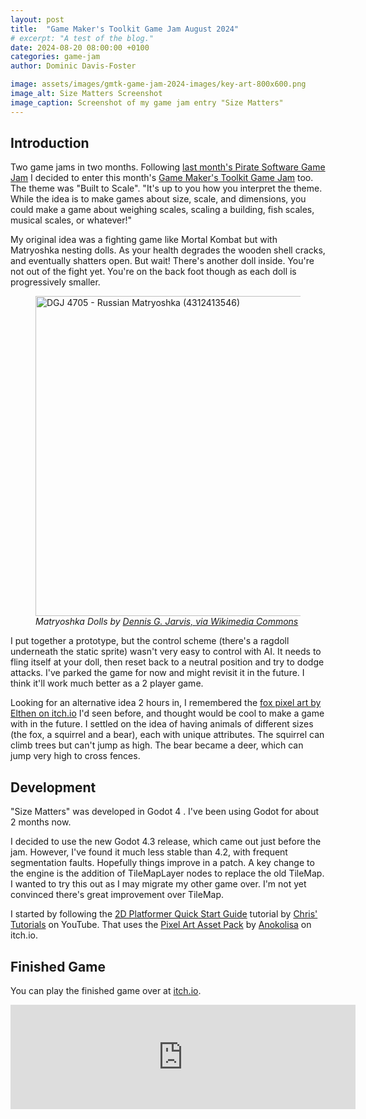 ```yaml
---
layout: post
title:  "Game Maker's Toolkit Game Jam August 2024"
# excerpt: "A test of the blog."
date: 2024-08-20 08:00:00 +0100
categories: game-jam
author: Dominic Davis-Foster

image: assets/images/gmtk-game-jam-2024-images/key-art-800x600.png
image_alt: Size Matters Screenshot
image_caption: Screenshot of my game jam entry "Size Matters"
---
```


## Introduction

Two game jams in two months. Following [last month's Pirate Software Game Jam](/game-jam/pirate-software-game-jam/)
I decided to enter this month's [Game Maker's Toolkit Game Jam](https://itch.io/jam/gmtk-2024) too.
The theme was "Built to Scale". "It's up to you how you interpret the theme. While the idea is to make games about size, scale, and dimensions, you could make a game about weighing scales, scaling a building, fish scales, musical scales, or whatever!"

My original idea was a fighting game like Mortal Kombat but with Matryoshka nesting dolls.
As your health degrades the wooden shell cracks, and eventually shatters open.
But wait! There's another doll inside. You're not out of the fight yet. 
You're on the back foot though as each doll is progressively smaller.

 <figure>
<img width="512" alt="DGJ 4705 - Russian Matryoshka (4312413546)" src="https://upload.wikimedia.org/wikipedia/commons/thumb/8/8f/DGJ_4705_-_Russian_Matryoshka_%284312413546%29.jpg/512px-DGJ_4705_-_Russian_Matryoshka_%284312413546%29.jpg?20180302202234"></img>

  <figcaption><i>Matryoshka Dolls by <a title="Dennis G. Jarvis
, CC BY-SA 2.0 &lt;https://creativecommons.org/licenses/by-sa/2.0&gt;, via Wikimedia Commons" href="https://commons.wikimedia.org/wiki/File:DGJ_4705_-_Russian_Matryoshka_(4312413546).jpg">Dennis G. Jarvis, via Wikimedia Commons</a></i></figcaption>
</figure> 

I put together a prototype, but the control scheme (there's a ragdoll underneath the static sprite) wasn't very easy to control with AI.
It needs to fling itself at your doll, then reset back to a neutral position and try to dodge attacks.
I've parked the game for now and might revisit it in the future.
I think it'll work much better as a 2 player game.

Looking for an alternative idea 2 hours in, I remembered the [fox pixel art by Elthen on itch.io](https://elthen.itch.io/2d-pixel-art-fox-sprites) I'd seen before, and thought would be cool to make a game with in the future.
I settled on the idea of having animals of different sizes (the fox, a squirrel and a bear), each with unique attributes.
The squirrel can climb trees but can't jump as high. The bear became a deer, which can jump very high to cross fences.

## Development

"Size Matters" was developed in Godot 4 . I've been using Godot for about 2 months now.

I decided to use the new Godot 4.3 release, which came out just before the jam.
However, I've found it much less stable than 4.2, with frequent segmentation faults.
Hopefully things improve in a patch.
A key change to the engine is the addition of TileMapLayer nodes to replace the old TileMap.
I wanted to try this out as I may migrate my other game over.
I'm not yet convinced there's great improvement over TileMap.

I started by following the [2D Platformer Quick Start Guide](https://www.youtube.com/watch?v=43c-Sm5GMbc) tutorial
by [Chris' Tutorials](https://www.youtube.com/@ChrisTutorialsYT) on YouTube.
That uses the [Pixel Art Asset Pack](https://anokolisa.itch.io/sidescroller-pixelart-sprites-asset-pack-forest-16x16)
by [Anokolisa](https://anokolisa.itch.io/) on itch.io.


## Finished Game

You can play the finished game over at [itch.io](https://potbanksoftware.itch.io/size-matters).


<iframe frameborder="0" src="https://itch.io/embed/2907555" width="552" height="167"><a href="https://potbanksoftware.itch.io/size-matters">Size Matters by potbanksoftware</a></iframe>
